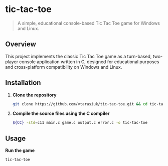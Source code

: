 # tic-tac-toe

> A simple, educational console-based Tic Tac Toe game for Windows and Linux.

## Overview

This project implements the classic Tic Tac Toe game as a turn-based, two-player console application written in C, designed for educational purposes and cross-platform compatibility on Windows and Linux.

## Installation

1. **Clone the repository**  
   ```bash
   git clone https://github.com/vtarasiuk/tic-tac-toe.git && cd tic-tac-toe
   ```

2. **Compile the source files using the C compiler**
   ```bash
   ${CC} -std=c11 main.c game.c output.c error.c -o tic-tac-toe
   ```

## Usage

**Run the game**
```bash
tic-tac-toe
```
